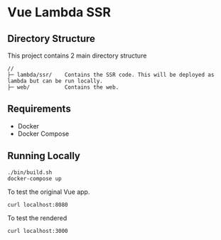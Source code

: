 # Vue Lambda SSR

## Directory Structure

This project contains 2 main directory structure

```
//
├─ lambda/ssr/    Contains the SSR code. This will be deployed as lambda but can be run locally.
├─ web/           Contains the web.
```

## Requirements

- Docker
- Docker Compose

## Running Locally

```
./bin/build.sh
docker-compose up
```

To test the original Vue app.

```
curl localhost:8080
```

To test the rendered 

```
curl localhost:3000
```

